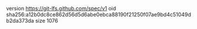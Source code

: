 version https://git-lfs.github.com/spec/v1
oid sha256:a12b0dc8ce862d56d5d6abe0ebca88190f21250f07ae9bd4c51049db2da373da
size 1076

